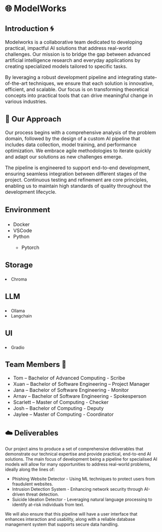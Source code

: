 # 🌐 ModelWorks
<h2 style="font-size: 24px;">Introduction 🌀</h2>  

<p style="font-size: 16px;">  
Modelworks is a collaborative team dedicated to developing practical, impactful AI solutions that address real-world challenges. Our mission is to bridge the gap between advanced artificial intelligence research and everyday applications by creating specialized models tailored to specific tasks.  
</p>  

<p style="font-size: 16px;">  
By leveraging a robust development pipeline and integrating state-of-the-art techniques, we ensure that each solution is innovative, efficient, and scalable. Our focus is on transforming theoretical concepts into practical tools that can drive meaningful change in various industries.  
</p>  


<h2 style="font-size: 24px;">🫧 Our Approach</h2>  

<p style="font-size: 16px;">  
Our process begins with a comprehensive analysis of the problem domain, followed by the design of a custom AI pipeline that includes data collection, model training, and performance optimization. We embrace agile methodologies to iterate quickly and adapt our solutions as new challenges emerge.  
</p>  

<p style="font-size: 16px;">  
The pipeline is engineered to support end-to-end development, ensuring seamless integration between different stages of the project. Continuous testing and refinement are core principles, enabling us to maintain high standards of quality throughout the development lifecycle.  
</p>  

  
<h3 style="font-size: 24px;">Environment</h3>  

<ul style="font-size: 16px;">  

  <li>Docker</li>  
  <li>VSCode</li>  
  <li>Python</li> 
  <ul style="font-size: 16px;">  
  <li> Pytorch </li> 
  </ul> 

</ul>  

<h3 style="font-size: 24px;">Storage</h3>  
  <li>Chroma</li>   
  
<h3 style="font-size: 24px;">LLM</h3>  
  <li>Ollama</li>  
  <li>Langchain</li>   

<h3 style="font-size: 24px;">UI</h3>   
<li>Gradio</li>  

   

  

<h2 style="font-size: 24px;">Team Members 👾</h2>  

<ul style="font-size: 16px;">  
  <li>Tom – Bachelor of Advanced Computing - Scribe</li>  
  <li>Xuan – Bachelor of Software Engineering – Project Manager</li>  
  <li>Jana – Bachelor of Software Engineering - Monitor</li>  
  <li>Arnav – Bachelor of Software Engineering - Spokesperson</li>  
  <li>Scarlett – Master of Computing - Checker</li>  
  <li>Josh – Bachelor of Computing - Deputy</li>  
  <li>Jaylee – Master of Computing - Coordinator</li>  

</ul>  

  

   

  

<h2 style="font-size: 24px;">☁️ Deliverables</h2>  

<p style="font-size: 16px;">  

Our project aims to produce a set of comprehensive deliverables that demonstrate our technical expertise and provide practical, end-to-end AI solutions. The main focus of development being a pipeline for specialised AI models will allow for many opportunities to address real-world problems, ideally along the lines of: 
* Phishing Website Detector - Using ML techniques to protect users from fraudulent websites. 
* Intrusion Detection System - Enhancing network security through AI-driven threat detection. 
* Suicide Ideation Detector - Leveraging natural language processing to identify at-risk individuals from text.

We will also ensure that this pipeline will have a user interface that enhances interaction and usability, along with a reliable database management system that supports secure data handling.  

</p> 
